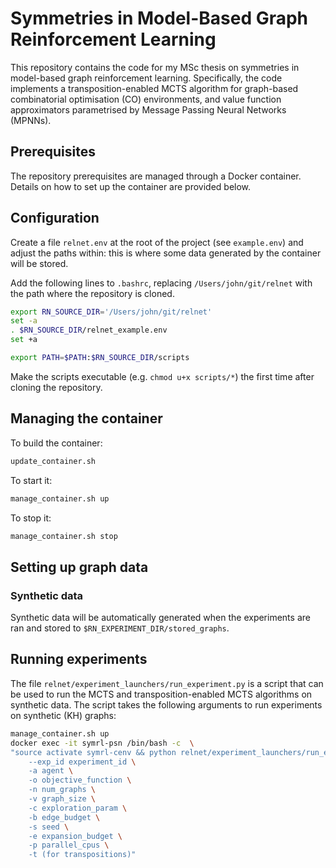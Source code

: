 # Symmetries in Model-Based Graph Reinforcement Learning

This repository contains the code for my MSc thesis on symmetries in model-based graph reinforcement learning. Specifically, the code implements a transposition-enabled MCTS algorithm for graph-based combinatorial optimisation (CO) environments, and value function approximators parametrised by Message Passing Neural Networks (MPNNs).

## Prerequisites

The repository prerequisites are managed through a Docker container. Details on how to set up the container are provided below.

## Configuration

Create a file `relnet.env` at the root of the project (see `example.env`) and adjust the paths within: this is where some data generated by the container will be stored.

Add the following lines to `.bashrc`, replacing `/Users/john/git/relnet` with the path where the repository is cloned. 

```bash
export RN_SOURCE_DIR='/Users/john/git/relnet'
set -a
. $RN_SOURCE_DIR/relnet_example.env
set +a

export PATH=$PATH:$RN_SOURCE_DIR/scripts
```

Make the scripts executable (e.g. `chmod u+x scripts/*`) the first time after cloning the repository.

## Managing the container
To build the container:
```bash
update_container.sh
```
To start it:
```bash
manage_container.sh up
```
To stop it:
```bash
manage_container.sh stop
```

## Setting up graph data

### Synthetic data
Synthetic data will be automatically generated when the experiments are ran and stored to `$RN_EXPERIMENT_DIR/stored_graphs`.

## Running experiments
The file `relnet/experiment_launchers/run_experiment.py` is a script that can be used to run the MCTS and transposition-enabled MCTS algorithms on synthetic data. The script takes the following arguments to run experiments on synthetic (KH) graphs:

```bash
manage_container.sh up
docker exec -it symrl-psn /bin/bash -c  \
"source activate symrl-cenv && python relnet/experiment_launchers/run_experiment.py \
    --exp_id experiment_id \
    -a agent \
    -o objective_function \
    -n num_graphs \
    -v graph_size \
    -c exploration_param \
    -b edge_budget \
    -s seed \
    -e expansion_budget \
    -p parallel_cpus \
    -t (for transpositions)"
```


